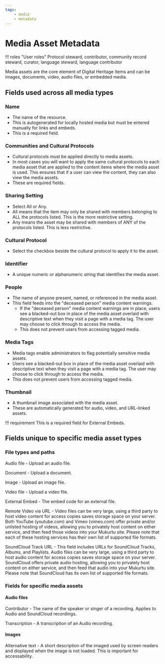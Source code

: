 ```yaml
---
tags:
    - media
    - metadata
---
```

# Media Asset Metadata

!!! roles "User roles"
    Protocol steward, contributor, community record steward, curator, language steward, language contributor 

Media assets are the core element of Digital Heritage Items and can be images, documents, video, audio files, or embedded media. 

## Fields used across all media types 

### Name 

- The name of the resource. 
- This is autogenerated for locally hosted media but must be entered manually for links and embeds. 
- This is a required field. 

### Communities and Cultural Protocols 

- Cultural protocols must be applied directly to media assets. 
- In most cases you will want to apply the same cultural protocols to each media asset that are applied to the content items where the media asset is used. This ensures that if a user can view the content, they can also view the media assets.
- These are required fields.  

### Sharing Setting 

- Select All or Any. 
- All means that the item may only be shared with members belonging to ALL the protocols listed. This is the more restrictive setting. 
- Any means the asset may be shared with members of ANY of the protocols listed. This is less restrictive.  

### Cultural Protocol 

- Select the checkbox beside the cultural protocol to apply it to the asset. 

### Identifier

- A unique numeric or alphanumeric string that identifies the media asset. 

### People 

- The name of anyone present, named, or referenced in the media asset. 
- This field feeds into the "deceased person" media content warnings. 
    - If the "deceased person" media content warnings are in place, users see a blacked-out box in place of the media asset overlaid with descriptive text when they visit a page with a media tag. The user may choose to click through to access the media. 
    - This does not prevent users from accessing tagged media.

### Media Tags 

- Media tags enable administrators to flag potentially sensitive media assets. 
- Users see a blacked-out box in place of the media asset overlaid with descriptive text when they visit a page with a media tag. The user may choose to click through to access the media. 
- This does not prevent users from accessing tagged media. 

### Thumbnail 

- A thumbnail image associated with the media asset. 
- These are automatically generated for audio, video, and URL-linked assets. 

!!! requirement 
    This is a required field for External Embeds.

## Fields unique to specific media asset types

### File types and paths 

Audio file - Upload an audio file.

Document - Upload a document.

Image - Upload an image file.

Video file - Upload a video file.

External Embed - The embed code for an external file.

Remote Video via URL - Video files can be very large, using a third party to host video content for access copies saves storage space on your server. Both YouTube (youtube.com) and Vimeo (vimeo.com) offer private and/or unlisted hosting of videos, allowing you to privately host content on either service, and then feed those videos into your Mukurtu site. Please note that each of these hosting services has their own list of supported file formats.

SoundCloud Track URL - This field includes URLs for SoundCloud Tracks, Albums, and Playlists. Audio files can be very large, using a third party to host audio content for access copies saves storage space on your server. SoundCloud offers private audio hosting, allowing you to privately host content on either service, and then feed that audio into your Mukurtu site. Please note that SoundCloud has its own list of supported file formats.

### Fields for specific media assets

#### Audio files

Contributor - The name of the speaker or singer of a recording. Applies to Audio and SoundCloud recordings.

Transcription - A transcription of an Audio recording.

#### Images

Alternative text - A short description of the imaged used by screen readers and displayed when the image is not loaded. This is important for accessability. 